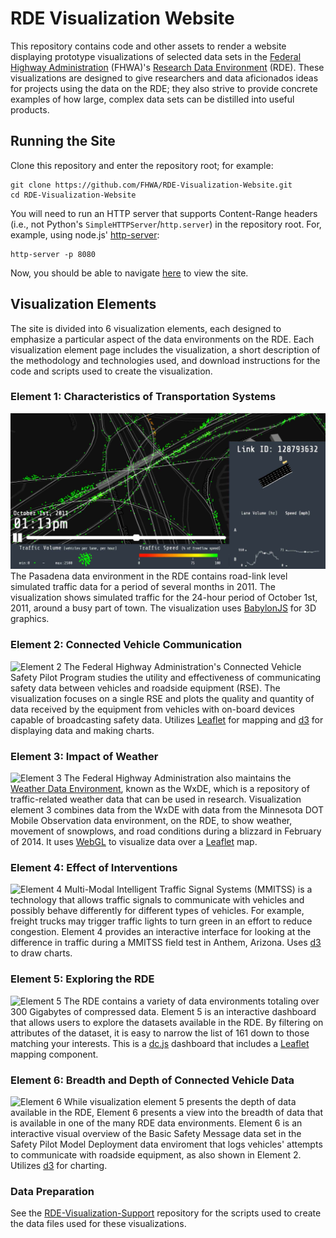 # RDE Visualization Website
This repository contains code and other assets to render a website displaying prototype visualizations of selected data sets in the [Federal Highway Administration](https://www.fhwa.dot.gov/) (FHWA)'s [Research Data Environment](https://www.its-rde.net/) (RDE).  These visualizations are designed to give researchers and data aficionados ideas for projects using the data on the RDE; they also strive to provide concrete examples of how large, complex data sets can be distilled into useful products.

## Running the Site

Clone this repository and enter the repository root; for example:

```
git clone https://github.com/FHWA/RDE-Visualization-Website.git
cd RDE-Visualization-Website
```

You will need to run an HTTP server that supports Content-Range headers (i.e., not Python's `SimpleHTTPServer`/`http.server`) in the repository root.  For, example, using node.js' [http-server](https://github.com/indexzero/http-server):

```
http-server -p 8080
```

Now, you should be able to navigate [here](http://localhost:8080) to view the site.

## Visualization Elements

The site is divided into 6 visualization elements, each designed to emphasize a particular aspect of the data environments on the RDE.  Each visualization element page includes the visualization, a short description of the methodology and technologies used, and download instructions for the code and scripts used to create the visualization.

### Element 1: Characteristics of Transportation Systems
![Element 1](img/el1example.jpg)
The Pasadena data environment in the RDE contains road-link level simulated traffic data for a period of several months in 2011. The visualization shows simulated traffic for the 24-hour period of October 1st, 2011, around a busy part of town.  The visualization uses [BabylonJS](http://www.babylonjs.com/) for 3D graphics.

### Element 2: Connected Vehicle Communication
![Element 2](el2example.jpg)
The Federal Highway Administration's Connected Vehicle Safety Pilot Program studies the utility and effectiveness of communicating safety data between vehicles and roadside equipment (RSE). The visualization focuses on a single RSE and plots the quality and quantity of data received by the equipment from vehicles with on-board devices capable of broadcasting safety data.  Utilizes [Leaflet](http://leafletjs.com/) for mapping and [d3](https://d3js.org/) for displaying data and making charts.

### Element 3: Impact of Weather
![Element 3](el3example.jpg)
The Federal Highway Administration also maintains the [Weather Data Environment](https://wxde.fhwa.dot.gov/), known as the WxDE, which is a repository of traffic-related weather data that can be used in research. Visualization element 3 combines data from the WxDE with data from the Minnesota DOT Mobile Observation data environment, on the RDE, to show weather, movement of snowplows, and road conditions during a blizzard in February of 2014.  It uses [WebGL](https://en.wikipedia.org/wiki/WebGL) to visualize data over a [Leaflet](http://leafletjs.com/) map.

### Element 4: Effect of Interventions
![Element 4](el4example.png)
Multi-Modal Intelligent Traffic Signal Systems (MMITSS) is a technology that allows traffic signals to communicate with vehicles and possibly behave differently for different types of vehicles. For example, freight trucks may trigger traffic lights to turn green in an effort to reduce congestion. Element 4 provides an interactive interface for looking at the difference in traffic during a MMITSS field test in Anthem, Arizona.  Uses [d3](https://d3js.org/) to draw charts.

### Element 5: Exploring the RDE
![Element 5](el5example.jpg)
The RDE contains a variety of data environments totaling over 300 Gigabytes of compressed data. Element 5 is an interactive dashboard that allows users to explore the datasets available in the RDE. By filtering on attributes of the dataset, it is easy to narrow the list of 161 down to those matching your interests.  This is a [dc.js](https://dc-js.github.io/dc.js/) dashboard that includes a [Leaflet](http://leafletjs.com/) mapping component.

### Element 6: Breadth and Depth of Connected Vehicle Data
![Element 6](el6example.png)
While visualization element 5 presents the depth of data available in the RDE, Element 6 presents a view into the breadth of data that is available in one of the many RDE data environments. Element 6 is an interactive visual overview of the Basic Safety Message data set in the Safety Pilot Model Deployment data enviroment that logs vehicles' attempts to communicate with roadside equipment, as also shown in Element 2.  Utilizes [d3](https://d3js.org/) for charting.

### Data Preparation
See the [RDE-Visualization-Support](https://github.com/FHWA/RDE-Visualization-Support) repository for the scripts used to create the data files used for these visualizations.